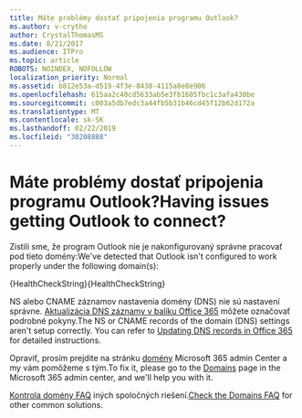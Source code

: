 ```yaml
---
title: Máte problémy dostať pripojenia programu Outlook?
ms.author: v-crytho
author: CrystalThomasMS
ms.date: 8/21/2017
ms.audience: ITPro
ms.topic: article
ROBOTS: NOINDEX, NOFOLLOW
localization_priority: Normal
ms.assetid: b812e53a-d519-4f3e-8438-4115a8e8e906
ms.openlocfilehash: 615aa2c40cd5633ab5e3fb1605fbc1c3afa430be
ms.sourcegitcommit: c003a5db7edc3a44fb5b31b46cd45f12b62d172a
ms.translationtype: MT
ms.contentlocale: sk-SK
ms.lasthandoff: 02/22/2019
ms.locfileid: "30208888"
---
```

# <a name="having-issues-getting-outlook-to-connect"></a><span data-ttu-id="90d67-102">Máte problémy dostať pripojenia programu Outlook?</span><span class="sxs-lookup"><span data-stu-id="90d67-102">Having issues getting Outlook to connect?</span></span>

<span data-ttu-id="90d67-103">Zistili sme, že program Outlook nie je nakonfigurovaný správne pracovať pod tieto domény:</span><span class="sxs-lookup"><span data-stu-id="90d67-103">We've detected that Outlook isn't configured to work properly under the following domain(s):</span></span>
  
<span data-ttu-id="90d67-104">{HealthCheckString}</span><span class="sxs-lookup"><span data-stu-id="90d67-104">{HealthCheckString}</span></span>
  
<span data-ttu-id="90d67-p101">NS alebo CNAME záznamov nastavenia domény (DNS) nie sú nastavení správne. [Aktualizácia DNS záznamy v balíku Office 365](https://support.office.com/article/Create-DNS-records-for-Office-365-when-you-manage-your-DNS-records-B0F3FDCA-8A80-4E8E-9EF3-61E8A2A9AB23.aspx) môžete označovať podrobné pokyny.</span><span class="sxs-lookup"><span data-stu-id="90d67-p101">The NS or CNAME records of the domain (DNS) settings aren't setup correctly. You can refer to [Updating DNS records in Office 365](https://support.office.com/article/Create-DNS-records-for-Office-365-when-you-manage-your-DNS-records-B0F3FDCA-8A80-4E8E-9EF3-61E8A2A9AB23.aspx) for detailed instructions.</span></span> 
  
<span data-ttu-id="90d67-107">Opraviť, prosím prejdite na stránku [domény](https://admin.microsoft.com/adminportal/home#/Domains) Microsoft 365 admin Center a my vám pomôžeme s tým.</span><span class="sxs-lookup"><span data-stu-id="90d67-107">To fix it, please go to the [Domains](https://admin.microsoft.com/adminportal/home#/Domains) page in the Microsoft 365 admin center, and we'll help you with it.</span></span> 
  
<span data-ttu-id="90d67-108">[Kontrola domény FAQ](https://support.office.com/article/7b7b075d-79f9-4e37-8a9e-fb60c1d95166.aspx) iných spoločných riešení.</span><span class="sxs-lookup"><span data-stu-id="90d67-108">[Check the Domains FAQ](https://support.office.com/article/7b7b075d-79f9-4e37-8a9e-fb60c1d95166.aspx) for other common solutions.</span></span> 
  

